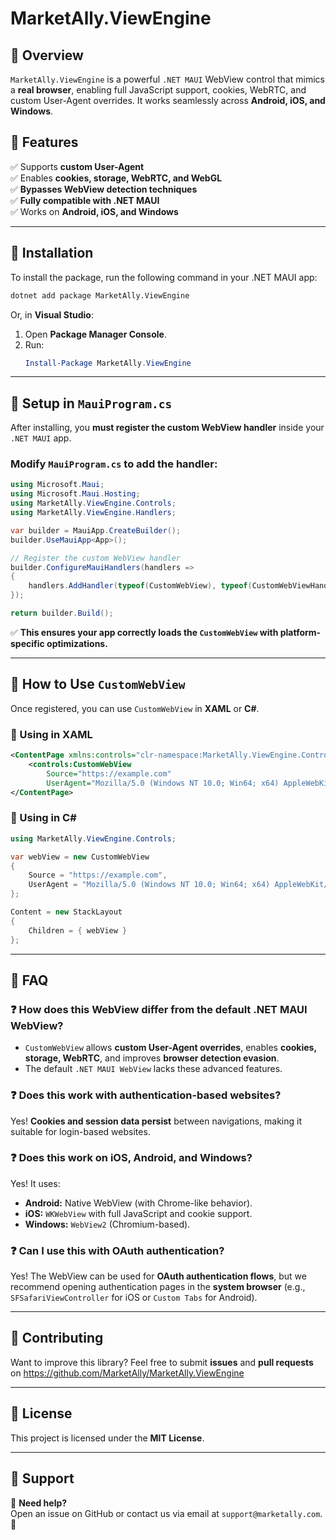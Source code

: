# MarketAlly.ViewEngine

## 📢 Overview
`MarketAlly.ViewEngine` is a powerful `.NET MAUI` WebView control that mimics a **real browser**, enabling full JavaScript support, cookies, WebRTC, and custom User-Agent overrides. It works seamlessly across **Android, iOS, and Windows**.

## 🚀 Features
✅ Supports **custom User-Agent**  
✅ Enables **cookies, storage, WebRTC, and WebGL**  
✅ **Bypasses WebView detection techniques**  
✅ **Fully compatible with .NET MAUI**  
✅ Works on **Android, iOS, and Windows**  

---

## **📌 Installation**
To install the package, run the following command in your .NET MAUI app:
```sh
dotnet add package MarketAlly.ViewEngine
```
Or, in **Visual Studio**:
1. Open **Package Manager Console**.
2. Run:
   ```powershell
   Install-Package MarketAlly.ViewEngine
   ```

---

## **📌 Setup in `MauiProgram.cs`**
After installing, you **must register the custom WebView handler** inside your `.NET MAUI` app.

### **Modify `MauiProgram.cs` to add the handler:**
```csharp
using Microsoft.Maui;
using Microsoft.Maui.Hosting;
using MarketAlly.ViewEngine.Controls;
using MarketAlly.ViewEngine.Handlers;

var builder = MauiApp.CreateBuilder();
builder.UseMauiApp<App>();

// Register the custom WebView handler
builder.ConfigureMauiHandlers(handlers =>
{
    handlers.AddHandler(typeof(CustomWebView), typeof(CustomWebViewHandler));
});

return builder.Build();
```
✅ **This ensures your app correctly loads the `CustomWebView` with platform-specific optimizations.**

---

## **📌 How to Use `CustomWebView`**
Once registered, you can use `CustomWebView` in **XAML** or **C#**.

### **🔹 Using in XAML**
```xml
<ContentPage xmlns:controls="clr-namespace:MarketAlly.ViewEngine.Controls;assembly=MarketAlly.ViewEngine">
    <controls:CustomWebView 
        Source="https://example.com"
        UserAgent="Mozilla/5.0 (Windows NT 10.0; Win64; x64) AppleWebKit/537.36 (KHTML, like Gecko) Chrome/120.0.0.0 Safari/537.36"/>
</ContentPage>
```

### **🔹 Using in C#**
```csharp
using MarketAlly.ViewEngine.Controls;

var webView = new CustomWebView
{
    Source = "https://example.com",
    UserAgent = "Mozilla/5.0 (Windows NT 10.0; Win64; x64) AppleWebKit/537.36 (KHTML, like Gecko) Chrome/120.0.0.0 Safari/537.36"
};

Content = new StackLayout
{
    Children = { webView }
};
```

---

## **📌 FAQ**
### ❓ **How does this WebView differ from the default .NET MAUI WebView?**
- `CustomWebView` allows **custom User-Agent overrides**, enables **cookies, storage, WebRTC**, and improves **browser detection evasion**.
- The default `.NET MAUI WebView` lacks these advanced features.

### ❓ **Does this work with authentication-based websites?**
Yes! **Cookies and session data persist** between navigations, making it suitable for login-based websites.

### ❓ **Does this work on iOS, Android, and Windows?**
Yes! It uses:
- **Android:** Native WebView (with Chrome-like behavior).
- **iOS:** `WKWebView` with full JavaScript and cookie support.
- **Windows:** `WebView2` (Chromium-based).

### ❓ **Can I use this with OAuth authentication?**
Yes! The WebView can be used for **OAuth authentication flows**, but we recommend opening authentication pages in the **system browser** (e.g., `SFSafariViewController` for iOS or `Custom Tabs` for Android).

---

## **📌 Contributing**
Want to improve this library? Feel free to submit **issues** and **pull requests** on https://github.com/MarketAlly/MarketAlly.ViewEngine

---

## **📌 License**
This project is licensed under the **MIT License**.

---

## **📌 Support**
💬 **Need help?**  
Open an issue on GitHub or contact us via email at `support@marketally.com`. 🚀
